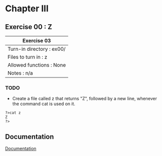 # Chapter III
## Exercise 00 : Z

|               Exercise 03             |
|---------------------------------------|
| Turn-in directory : ex00/				|
| Files to turn in : z			|
| Allowed functions : None				|
| Notes : n/a							|

### TODO

* Create a file called z that returns "Z", followed by a new line, whenever the command
cat is used on it.
```
?>cat z
Z
?>
```


## Documentation

[Documentation](https://github.com/beauhelmi/shell00/blob/main/ex02/text.txt)
